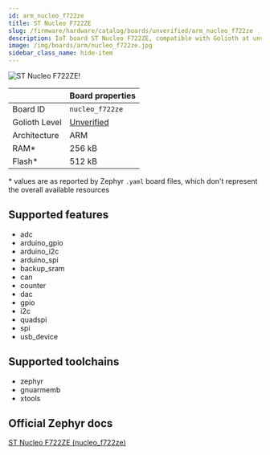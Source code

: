 ```yaml
---
id: arm_nucleo_f722ze
title: ST Nucleo F722ZE
slug: /firmware/hardware/catalog/boards/unverified/arm_nucleo_f722ze
description: IoT board ST Nucleo F722ZE, compatible with Golioth at unverified level.
image: /img/boards/arm/nucleo_f722ze.jpg
sidebar_class_name: hide-item
---
```


[//]: # (This is an auto-generated file, do not edit! Changes to it will be lost upon re-generation)

![ST Nucleo F722ZE!](/img/boards/arm/nucleo_f722ze.jpg "ST Nucleo F722ZE")

|                | Board properties     |
| -------------  | -------------------- |
| Board ID       | `nucleo_f722ze` |
| Golioth Level  | [Unverified](/firmware/hardware#unverified-boards) |
| Architecture   | ARM |
| RAM*           | 256 kB |
| Flash*         | 512 kB |

\* values are as reported by Zephyr `.yaml` board files, which don't represent the overall available resources



## Supported features

* adc
* arduino_gpio
* arduino_i2c
* arduino_spi
* backup_sram
* can
* counter
* dac
* gpio
* i2c
* quadspi
* spi
* usb_device

## Supported toolchains

* zephyr
* gnuarmemb
* xtools

## Official Zephyr docs

[ST Nucleo F722ZE (nucleo_f722ze)](https://docs.zephyrproject.org/3.6.0/boards/arm/nucleo_f722ze/doc/index.html)
